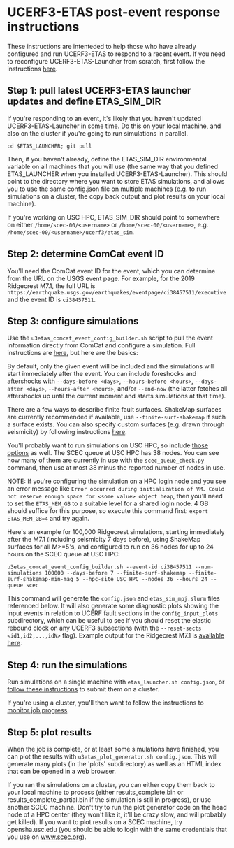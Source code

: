 # UCERF3-ETAS post-event response instructions

These instructions are intenteded to help those who have already configured and run UCERF3-ETAS to respond to a recent event. If you need to reconfigure UCERF3-ETAS-Launcher from scratch, first follow the instructions [here](../README.md).

## Step 1: pull latest UCERF3-ETAS launcher updates and define ETAS_SIM_DIR

If you're responding to an event, it's likely that you haven't updated UCERF3-ETAS-Launcher in some time. Do this on your local machine, and also on the cluster if you're going to run simulations in parallel.

`cd $ETAS_LAUNCHER; git pull`

Then, if you haven't already, define the ETAS_SIM_DIR environmental variable on all machines that you will use (the same way that you defined ETAS_LAUNCHER when you installed UCERF3-ETAS-Launcher). This should point to the directory where you want to store ETAS simulations, and allows you to use the same config.json file on multiple machines (e.g. to run simulations on a cluster, the copy back output and plot results on your local machine).

If you're working on USC HPC, ETAS_SIM_DIR should point to somewhere on either `/home/scec-00/<username>` or `/home/scec-00/<username>`, e.g. `/home/scec-00/<username>/ucerf3/etas_sim`.

## Step 2: determine ComCat event ID

You'll need the ComCat event ID for the event, which you can determine from the URL on the USGS event page. For example, for the 2019 Ridgecrest M7.1, the full URL is `https://earthquake.usgs.gov/earthquakes/eventpage/ci38457511/executive` and the event ID is `ci38457511`.

## Step 3: configure simulations

Use the `u3etas_comcat_event_config_builder.sh` script to pull the event information directly from ComCat and configure a simulation. Full instructions are [here](configuring_simulations.md#configuring-simulations-for-comcat-events), but here are the basics:

By default, only the given event will be included and the simulations will start immediately after the event. You can include foreshocks and aftershocks with `--days-before <days>`, `--hours-before <hours>`, `--days-after <days>`, `--hours-after <hours>`, and/or `--end-now` (the latter fetches all aftershocks up until the current moment and starts simulations at that time).

There are a few ways to describe finite fault surfaces. ShakeMap surfaces are currently recommended if available, use `--finite-surf-shakemap` if such a surface exists. You can also specify custom surfaces (e.g. drawn through seismicity) by following instructions [here](configuring_simulations.md#building-your-own-custom-surface).

You'll probably want to run simulations on USC HPC, so include [those options](configuring_simulations.md#hpc-options) as well. The SCEC queue at USC HPC has 38 nodes. You can see how many of them are currently in use with the `scec_queue_check.py` command, then use at most 38 minus the reported number of nodes in use.

NOTE: If you're configuring the simulation on a HPC login node and you see an error message like `Error occurred during initialization of VM. Could not reserve enough space for <some value> object heap`, then you'll need to set the `ETAS_MEM_GB` to a suitable level for a shared login node. 4 GB should suffice for this purpose, so execute this command first: `export ETAS_MEM_GB=4` and try again.

Here's an example for 100,000 Ridgecrest simulations, starting immediately after the M7.1 (including seismicity 7 days before), using ShakeMap surfaces for all M>=5's, and configured to run on 36 nodes for up to 24 hours on the SCEC queue at USC HPC:

`u3etas_comcat_event_config_builder.sh --event-id ci38457511 --num-simulations 100000 --days-before 7 --finite-surf-shakemap --finite-surf-shakemap-min-mag 5 --hpc-site USC_HPC --nodes 36 --hours 24 --queue scec`

This command will generate the `config.json` and `etas_sim_mpj.slurm` files referenced below. It will also generate some diagnostic plots showing the input events in relation to UCERF fault sections in the `config_input_plots` subdirectory, which can be useful to see if you should reset the elastic rebound clock on any UCERF3 subsections (with the `--reset-sects <id1,id2,...,idN>` flag). Example output for the Ridgecrest M7.1 is [available here](../tutorial/example_output/comcat-ridgecrest-m7.1-example/config_input_plots).

## Step 4: run the simulations

Run simulations on a single machine with `etas_launcher.sh config.json`, or [follow these instructions](../parallel/README.md#submitting-the-slurm-parallel-etas-job) to submit them on a cluster.

If you're using a cluster, you'll then want to follow the instructions to [monitor job progress](../parallel/README.md#monitoring-job-progress).

## Step 5: plot results

When the job is complete, or at least some simulations have finished, you can plot the results with `u3etas_plot_generator.sh config.json`. This will generate many plots (in the 'plots' subdirectory) as well as an HTML index that can be opened in a web browser.

If you ran the simulations on a cluster, you can either copy them back to your local machine to process (either results_complete.bin or results_complete_partial.bin if the simulation is still in progress), or use another SCEC machine. Don't try to run the plot generator code on the head node of a HPC center (they won't like it, it'll be crazy slow, and will probably get killed). If you want to plot results on a SCEC machine, try opensha.usc.edu (you should be able to login with the same credentials that you use on www.scec.org).
